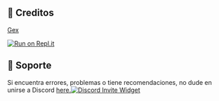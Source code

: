 ##  🌌 Creditos
[Gex](https://github.com/dwithgex) 

[![Run on Repl.it](https://replit.com/badge/github/LobbyBot/Gex)](https://github.com/withgex/YAICP.git)

## 🌌 Soporte
Si encuentra errores, problemas o tiene recomendaciones, no dude en unirse a Discord [here.](https://discord.gg/TmyJfq49AP)[![Discord Invite Widget](http://invidget.switchblade.xyz/870691606297206814)](https://discord.com/invite/ZzQ5xzbQGc)
